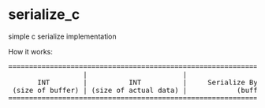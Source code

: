 # serialize_c
simple c serialize implementation

How it works:
<pre>
================================================================================
                  |                       |
       INT        |          INT          |     Serialize Byte Stream Data
 (size of buffer) | (size of actual data) |            (buffer data)
================================================================================
</pre>
